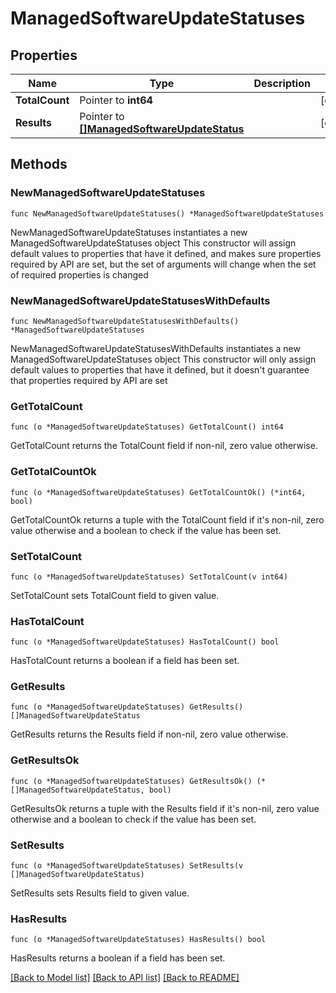 # ManagedSoftwareUpdateStatuses

## Properties

Name | Type | Description | Notes
------------ | ------------- | ------------- | -------------
**TotalCount** | Pointer to **int64** |  | [optional] 
**Results** | Pointer to [**[]ManagedSoftwareUpdateStatus**](ManagedSoftwareUpdateStatus.md) |  | [optional] 

## Methods

### NewManagedSoftwareUpdateStatuses

`func NewManagedSoftwareUpdateStatuses() *ManagedSoftwareUpdateStatuses`

NewManagedSoftwareUpdateStatuses instantiates a new ManagedSoftwareUpdateStatuses object
This constructor will assign default values to properties that have it defined,
and makes sure properties required by API are set, but the set of arguments
will change when the set of required properties is changed

### NewManagedSoftwareUpdateStatusesWithDefaults

`func NewManagedSoftwareUpdateStatusesWithDefaults() *ManagedSoftwareUpdateStatuses`

NewManagedSoftwareUpdateStatusesWithDefaults instantiates a new ManagedSoftwareUpdateStatuses object
This constructor will only assign default values to properties that have it defined,
but it doesn't guarantee that properties required by API are set

### GetTotalCount

`func (o *ManagedSoftwareUpdateStatuses) GetTotalCount() int64`

GetTotalCount returns the TotalCount field if non-nil, zero value otherwise.

### GetTotalCountOk

`func (o *ManagedSoftwareUpdateStatuses) GetTotalCountOk() (*int64, bool)`

GetTotalCountOk returns a tuple with the TotalCount field if it's non-nil, zero value otherwise
and a boolean to check if the value has been set.

### SetTotalCount

`func (o *ManagedSoftwareUpdateStatuses) SetTotalCount(v int64)`

SetTotalCount sets TotalCount field to given value.

### HasTotalCount

`func (o *ManagedSoftwareUpdateStatuses) HasTotalCount() bool`

HasTotalCount returns a boolean if a field has been set.

### GetResults

`func (o *ManagedSoftwareUpdateStatuses) GetResults() []ManagedSoftwareUpdateStatus`

GetResults returns the Results field if non-nil, zero value otherwise.

### GetResultsOk

`func (o *ManagedSoftwareUpdateStatuses) GetResultsOk() (*[]ManagedSoftwareUpdateStatus, bool)`

GetResultsOk returns a tuple with the Results field if it's non-nil, zero value otherwise
and a boolean to check if the value has been set.

### SetResults

`func (o *ManagedSoftwareUpdateStatuses) SetResults(v []ManagedSoftwareUpdateStatus)`

SetResults sets Results field to given value.

### HasResults

`func (o *ManagedSoftwareUpdateStatuses) HasResults() bool`

HasResults returns a boolean if a field has been set.


[[Back to Model list]](../README.md#documentation-for-models) [[Back to API list]](../README.md#documentation-for-api-endpoints) [[Back to README]](../README.md)


